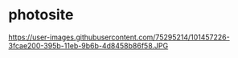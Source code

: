 # photosite
https://user-images.githubusercontent.com/75295214/101457226-3fcae200-395b-11eb-9b6b-4d8458b86f58.JPG
